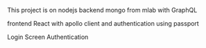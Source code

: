 This project is on nodejs backend mongo from mlab with GraphQL 

frontend React with apollo client and authentication using passport


Login Screen Authentication

